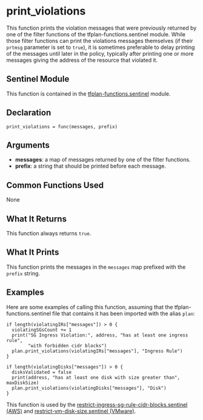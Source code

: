 # print_violations
This function prints the violation messages that were previously returned by one of the filter functions of the tfplan-functions.sentinel module. While those filter functions can print the violations messages themselves (if their `prtmsg` parameter is set to `true`), it is sometimes preferable to delay printing of the messages until later in the policy, typically after printing one or more messages giving the address of the resource that violated it.

## Sentinel Module
This function is contained in the [tfplan-functions.sentinel](../tfplan-functions.sentinel) module.

## Declaration
`print_violations = func(messages, prefix)`

## Arguments
* **messages**: a map of messages returned by one of the filter functions.
* **prefix**: a string that should be printed before each message.

## Common Functions Used
None

## What It Returns
This function always returns `true`.

## What It Prints
This function prints the messages in the `messages` map prefixed with the `prefix` string.

## Examples
Here are some examples of calling this function, assuming that the tfplan-functions.sentinel file that contains it has been imported with the alias `plan`:
```
if length(violatingIRs["messages"]) > 0 {
  violatingSGsCount += 1
  print("SG Ingress Violation:", address, "has at least one ingress rule",
        "with forbidden cidr blocks")
  plan.print_violations(violatingIRs["messages"], "Ingress Rule")
}

if length(violatingDisks["messages"]) > 0 {
  disksValidated = false
  print(address, "has at least one disk with size greater than", maxDiskSize)
  plan.print_violations(violatingDisks["messages"], "Disk")
}
```

This function is used by the [restrict-ingress-sg-rule-cidr-blocks.sentinel (AWS)](../../../aws/restrict-ingress-sg-rule-cidr-blocks.sentinel) and [restrict-vm-disk-size.sentinel (VMware)](../../../vmware/restrict-vm-disk-size.sentinel).
